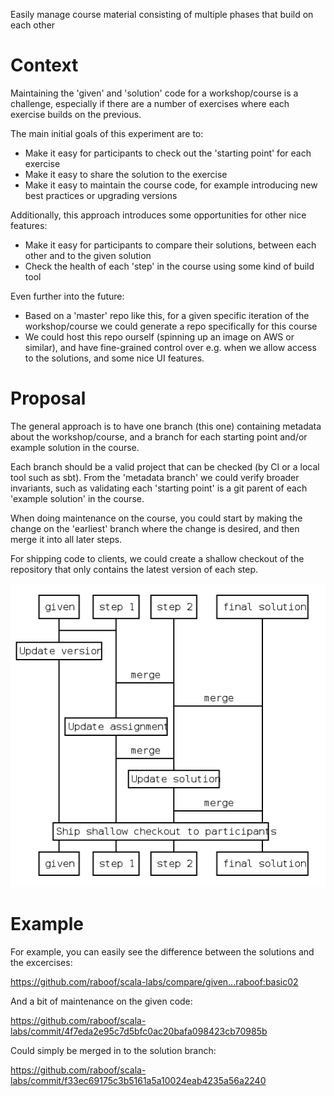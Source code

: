 Easily manage course material consisting of multiple phases that build on each
other

# Context

Maintaining the 'given' and 'solution' code for a workshop/course is a challenge, especially
if there are a number of exercises where each exercise builds on the previous.

The main initial goals of this experiment are to:

* Make it easy for participants to check out the 'starting point' for each exercise
* Make it easy to share the solution to the exercise
* Make it easy to maintain the course code, for example introducing new best practices or upgrading versions

Additionally, this approach introduces some opportunities for other nice features:

* Make it easy for participants to compare their solutions, between each other and to the given solution
* Check the health of each 'step' in the course using some kind of build tool

Even further into the future:

* Based on a 'master' repo like this, for a given specific iteration of the workshop/course we could
generate a repo specifically for this course
* We could host this repo ourself (spinning up an image on AWS or similar), and have fine-grained
control over e.g. when we allow access to the solutions, and some nice UI features.

# Proposal

The general approach is to have one branch (this one) containing metadata about the workshop/course,
and a branch for each starting point and/or example solution in the course.

Each branch should be a valid project that can be checked (by CI or a local tool such as sbt). From the 'metadata branch' we could
verify broader invariants, such as validating each 'starting point' is a git parent of each 'example solution' in the course.

When doing maintenance on the course, you could start by making the change on the 'earliest' branch where
the change is desired, and then merge it into all later steps.

For shipping code to clients, we could create a shallow checkout of the repository that only contains the latest version of each step.

![Diagram showing the workflow](./workflow.png)

# Example

For example, you can easily see the difference between the solutions and the excercises:

  https://github.com/raboof/scala-labs/compare/given...raboof:basic02

And a bit of maintenance on the given code:

  https://github.com/raboof/scala-labs/commit/4f7eda2e95c7d5bfc0ac20bafa098423cb70985b

Could simply be merged in to the solution branch:

  https://github.com/raboof/scala-labs/commit/f33ec69175c3b5161a5a10024eab4235a56a2240
